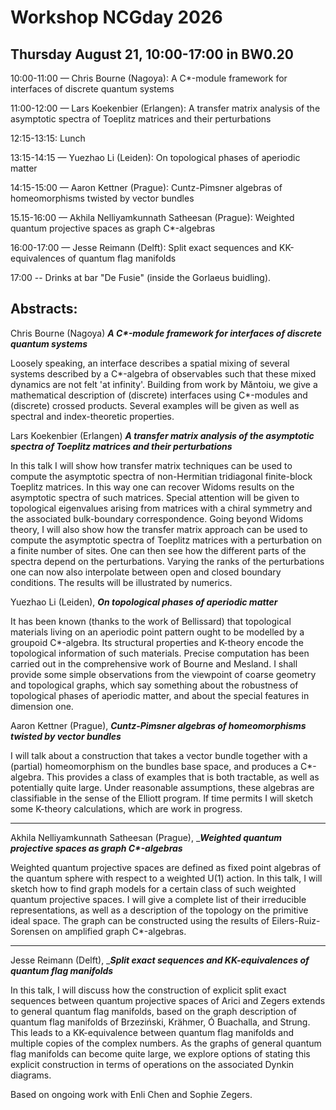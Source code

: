 # Workshop NCGday 2026

## Thursday August 21, 10:00-17:00 in BW0.20

10:00-11:00 — Chris Bourne (Nagoya):  A C*-module framework for interfaces of discrete quantum systems

11:00-12:00 — Lars Koekenbier (Erlangen): A transfer matrix analysis of the asymptotic spectra of Toeplitz matrices and their perturbations

12:15-13:15: Lunch

13:15-14:15 —  Yuezhao Li (Leiden): On topological phases of aperiodic matter

14:15-15:00 —  Aaron Kettner (Prague): Cuntz-Pimsner algebras of homeomorphisms twisted by vector bundles

15.15-16:00 — Akhila Nelliyamkunnath Satheesan (Prague): Weighted quantum projective spaces as graph C*-algebras

16:00-17:00 — Jesse Reimann (Delft): Split exact sequences and KK-equivalences of quantum flag manifolds

17:00 -- Drinks at bar "De Fusie" (inside the Gorlaeus buidling).


## Abstracts:

Chris Bourne (Nagoya) ___A C*-module framework for interfaces of discrete quantum systems___

Loosely speaking, an interface describes a spatial mixing of several systems described by a C*-algebra of observables such that these mixed dynamics are not felt 'at infinity'. Building from work by Măntoiu, we give a mathematical description of (discrete) interfaces using C*-modules and (discrete) crossed products. Several examples will be given as well as spectral and index-theoretic properties.

Lars Koekenbier (Erlangen) ___A transfer matrix analysis of the asymptotic spectra of Toeplitz matrices and their perturbations___

In this talk I will show how transfer matrix techniques can be used to compute the asymptotic spectra of non-Hermitian tridiagonal finite-block Toeplitz matrices. In this way one can recover Widoms results on the asymptotic spectra of such matrices. Special attention will be given to topological eigenvalues arising from matrices with a chiral symmetry and the associated bulk-boundary correspondence. Going beyond Widoms theory, I will also show how the transfer matrix approach can be used to compute the asymptotic spectra of Toeplitz matrices with a perturbation on a finite number of sites. One can then see how the different parts of the spectra depend on the perturbations. Varying the ranks of the perturbations one can now also interpolate between open and closed boundary conditions. The results will be illustrated by numerics.

Yuezhao Li (Leiden), ___On topological phases of aperiodic matter___

It has been known (thanks to the work of Bellissard) that topological materials living on an aperiodic point pattern ought to be modelled by a groupoid C*-algebra. Its structural properties and K-theory encode the topological information of such materials. Precise computation has been carried out in the comprehensive work of Bourne and Mesland. I shall provide some simple observations from the viewpoint of coarse geometry and topological graphs, which say something about the robustness of topological phases of aperiodic matter, and about the special features in dimension one.


Aaron Kettner (Prague), ___Cuntz-Pimsner algebras of homeomorphisms twisted by vector bundles___

I will talk about a construction that takes a vector bundle together
with a (partial) homeomorphism on the bundles base space, and produces a
C*-algebra. This provides a class of examples that is both tractable, as
well as potentially quite large. Under reasonable assumptions, these
algebras are classifiable in the sense of the Elliott program. If time
permits I will sketch some K-theory calculations, which are work in
progress.
_______

Akhila Nelliyamkunnath Satheesan (Prague), ____Weighted quantum projective spaces as graph C*-algebras___

Weighted quantum projective spaces are defined as fixed point algebras
of the quantum sphere with respect to a weighted U(1) action. In this
talk, I will sketch how to find graph models for a certain class of such
weighted quantum projective spaces. I will give a complete list of their
irreducible representations, as well as a description of the topology on
the primitive ideal space. The graph can be constructed using the
results of Eilers-Ruiz-Sorensen on amplified graph C*-algebras.
_______

Jesse Reimann (Delft), ____Split exact sequences and KK-equivalences of quantum flag manifolds___

In this talk, I will discuss how the construction of explicit split exact sequences between quantum projective spaces of Arici and Zegers extends to general quantum flag manifolds, based on the graph description of quantum flag manifolds of Brzeziński, Krähmer, Ó Buachalla, and Strung. This leads to a KK-equivalence between quantum flag manifolds and multiple copies of the complex numbers. As the graphs of general quantum flag manifolds can become quite large, we explore options of stating this explicit construction in terms of operations on the associated Dynkin diagrams.

Based on ongoing work with Enli Chen and Sophie Zegers.

